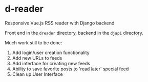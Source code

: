 # d-reader
Responsive Vue.js RSS reader with Django backend

Front end in the `dreader` directory, backend in the `djapi` directory.

Much work still to be done:
1) Add login/user creation functionality
2) Add new URLs to feeds
3) Add interface for creating new feeds
4) Ability to save favorite posts to 'read later' special feed
5) Clean up User Interface
